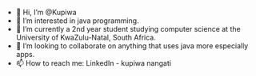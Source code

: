 - 👋 Hi, I’m @Kupiwa
- 👀 I’m interested in java programming.
- 🌱 I’m currently a 2nd year student studying computer science at the University of KwaZulu-Natal, South Africa.
- 💞️ I’m looking to collaborate on anything that uses java more especially apps.
- 📫 How to reach me: LinkedIn - kupiwa nangati
